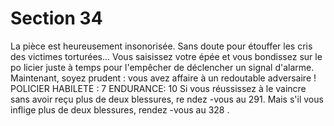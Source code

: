 # Section 34

La pièce est heureusement insonorisée. Sans doute pour étouffer
les cris des victimes torturées... Vous saisissez votre épée et vous
bondissez sur le po licier juste à temps pour l'empêcher de
déclencher un signal d'alarme. Maintenant, soyez prudent : vous
avez affaire à un redoutable adversaire !
POLICIER  HABILETE  : 7 ENDURANCE:  10
Si vous réussissez à le vaincre sans avoir reçu plus de deux
blessures, re ndez -vous au 291. Mais s'il vous inflige plus de deux
blessures, rendez -vous au 328 .